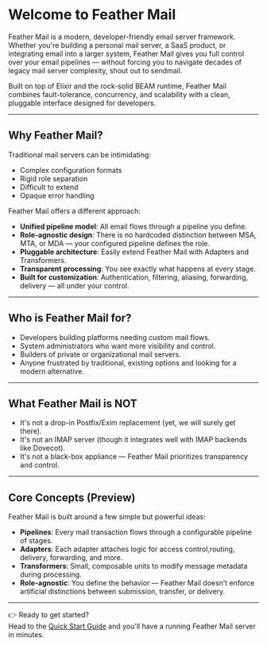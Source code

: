 # Welcome to Feather Mail

Feather Mail is a modern, developer-friendly email server framework. Whether you're building a personal mail server, a SaaS product, or integrating email into a larger system, Feather Mail gives you full control over your email pipelines — without forcing you to navigate decades of legacy mail server complexity, shout out to sendmail.

Built on top of Elixir and the rock-solid BEAM runtime, Feather Mail combines fault-tolerance, concurrency, and scalability with a clean, pluggable interface designed for developers.

---

## Why Feather Mail?

Traditional mail servers can be intimidating:
- Complex configuration formats
- Rigid role separation
- Difficult to extend
- Opaque error handling

Feather Mail offers a different approach:
- **Unified pipeline model**: All email flows through a pipeline you define.
- **Role-agnostic design**: There is no hardcoded distinction between MSA, MTA, or MDA — your configured pipeline defines the role.
- **Pluggable architecture**: Easily extend Feather Mail with Adapters and Transformers.
- **Transparent processing**: You see exactly what happens at every stage.
- **Built for customization**: Authentication, filtering, aliasing, forwarding, delivery — all under your control.

---

## Who is Feather Mail for?

- Developers building platforms needing custom mail flows.
- System administrators who want more visibility and control.
- Builders of private or organizational mail servers.
- Anyone frustrated by traditional, existing options and looking for a modern alternative.

---

## What Feather Mail is NOT

- It's not a drop-in Postfix/Exim replacement (yet, we will surely get there). 
- It's not an IMAP server (though it integrates well with IMAP backends like Dovecot).
- It's not a black-box appliance — Feather Mail prioritizes transparency and control.

---

## Core Concepts (Preview)

Feather Mail is built around a few simple but powerful ideas:

- **Pipelines**: Every mail transaction flows through a configurable pipeline of stages.
- **Adapters**: Each adapter attaches logic for access control,routing, delivery, forwarding, and more.
- **Transformers**: Small, composable units to modify message metadata during processing.
- **Role-agnostic**: You define the behavior — Feather Mail doesn’t enforce artificial distinctions between submission, transfer, or delivery.

---

👉 Ready to get started?  
Head to the [Quick Start Guide](quickstart.html) and you'll have a running Feather Mail server in minutes.
